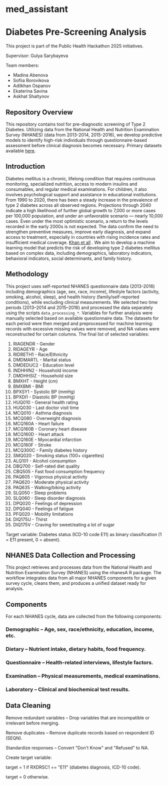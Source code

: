 # med_assistant

# Diabetes Pre-Screening Analysis
This project is part of the Public Health Hackathon 2025 initiatives.

Supervisor: Gulya Sarybayeva

Team members:
- Madina Abenova
- Sofiia Borovikova
- Adilkhan Ospanov
- Ekaterina Savina
- Askhat Shaltynov
## Repository Overview
This repository contains tool for pre-diagnostic screening of Type 2 Diabetes.
Utilizing data from the National Health and Nutrition Examination Survey (NHANES) (data from 2013-2014, 2015-2016), we develop predictive models to identify high-risk individuals through questionnaire-based assessment before clinical diagnosis becomes necessary.
Primary datasets available [here](https://wwwn.cdc.gov/nchs/nhanes/Default.aspx).
## Introduction 
Diabetes mellitus is a chronic, lifelong condition that requires continuous monitoring, specialized nutrition, access to modern insulins and consumables, and regular medical examinations. For children, it also involves psychological support and assistance in educational institutions.
From 1990 to 2020, there has been a steady increase in the prevalence of type 2 diabetes across all observed regions. Projections through 2040 indicate a high likelihood of further global growth to 7,000 or more cases per 100,000 population, and under an unfavorable scenario — nearly 10,000 cases. Even under the most optimistic scenario, a return to the levels recorded in the early 2000s is not expected.
The data confirm the need to strengthen preventive measures, improve early diagnosis, and expand access to treatment, especially in countries with rising incidence rates and insufficient medical coverage. [Khan et all](https://pmc.ncbi.nlm.nih.gov/articles/PMC7310804/) .
We aim to develop a machine learning model that predicts the risk of developing type 2 diabetes mellitus based on complex data, including demographics, laboratory indicators, behavioral indicators, social determinants, and family history.
## Methodology
This project uses self-reported NHANES questionnaire data (2013-2016) including demographics (age, sex, race, income), lifestyle factors (activity, smoking, alcohol, sleep), and health history (family/self-reported conditions), while excluding clinical measurements.  We selected two time periods (2013–2014 and 2015–2016) and processed the data separately using the scripts `data_processing_*`. Variables for further analysis were manually selected based on available questionnaire data. The datasets for each period were then merged and preprocessed for machine learning: records with excessive missing values were removed, and NA values were reconstructed for certain columns.
The final list of selected variables:
1.	RIAGENDR - Gender
2.	RIDAGEYR - Age
3.	RIDRETH1 - Race/Ethnicity
4.	DMDMARTL - Marital status
5.	DMDEDUC2 - Education level
6.	INDHHIN2 - Household income
7.	DMDHHSIZ - Household size
8.	BMXHT - Height (cm)
9.	BMXBMI - BMI
10.	BPXSY1 - Systolic BP (mmHg)
11.	BPXDI1 - Diastolic BP (mmHg)
12.	HUQ010 - General health rating
13.	HUQ030 - Last doctor visit time
14.	MCQ010 - Asthma diagnosis
15.	MCQ080 - Overweight diagnosis
16.	MCQ160A - Heart failure
17.	MCQ160B - Coronary heart disease
18.	MCQ160D - Heart attack
19.	MCQ160E - Myocardial infarction
20.	MCQ160F - Stroke
21.	MCQ300C - Family diabetes history
22.	SMQ020 - Smoking status (100+ cigarettes)
23.	ALQ101 - Alcohol consumption
24.	DBQ700 - Self-rated diet quality
25.	CBQ505 - Fast food consumption frequency
26.	PAQ605 - Vigorous physical activity
27.	PAQ620 - Moderate physical activity
28.	PAQ635 - Walking/biking activity
29.	SLQ050 - Sleep problems
30.	SLQ060 - Sleep disorder diagnosis
31.	DPQ020 - Feelings of depression
32.	DPQ040 - Feelings of fatigue
33.	PFQ020 - Mobility limitations
34.	DIQ175U - Thirst
35.	DIQ175V - Craving for sweet/eating a lot of sugar

Target variable: Diabetes status (ICD-10 code E11) as binary classification (1 = E11 present, 0 = absent).
## NHANES Data Collection and Processing
This project retrieves and processes data from the National Health and Nutrition Examination Survey (NHANES) using the nhanesA R package.
The workflow integrates data from all major NHANES components for a given survey cycle, cleans them, and produces a unified dataset ready for analysis.
## Components
For each NHANES cycle, data are collected from the following components:
### Demographic – Age, sex, race/ethnicity, education, income, etc.

### Dietary – Nutrient intake, dietary habits, food frequency.

### Questionnaire – Health-related interviews, lifestyle factors.

### Examination – Physical measurements, medical examinations.

### Laboratory – Clinical and biochemical test results.

## Data Cleaning
Remove redundant variables – Drop variables that are incompatible or irrelevant before merging.

Remove duplicates – Remove duplicate records based on respondent ID (SEQN).

Standardize responses – Convert "Don't Know" and "Refused" to NA.

Create target variable:

target = 1 if RXDRSC1 == "E11" (diabetes diagnosis, ICD-10 code).

target = 0 otherwise.
